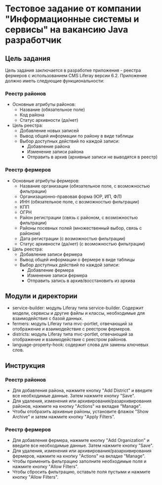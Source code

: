 # Тестовое задание от компании "Информационные системы и сервисы" на вакансию Java разработчик

## Цель задания
Цель задания заключается в разработке приложения - реестра фермеров с использованием CMS Liferay версии 6.2. Приложение должно иметь следующие функциональности:

### Реестр районов
- Основные атрибуты районов:
  - Название (обязательное поле)
  - Код района
  - Статус архивности (да/нет)
- Цель реестра:
  - Добавление новых записей
  - Вывод общей информации по району в виде таблицы
  - Выбор доступных действий по каждой записи:
    - Добавление района
    - Изменение записи района
    - Отправить в архив (архивные записи не выводятся в реестр)

### Реестр фермеров
- Основные атрибуты фермеров:
  - Название организации (обязательное поле, с возможностью фильтрации)
  - Организационно-правовая форма (ЮР, ИП, ФЛ)
  - ИНН (обязательное поле, с возможностью фильтрации)
  - КПП
  - ОГРН
  - Район регистрации (связь с районом, с возможностью фильтрации)
  - Районы посевных полей (множественный выбор, связь с районом)
  - Дата регистрации (с возможностью фильтрации)
  - Статус архивности (да/нет) (с возможностью фильтрации)
- Цель реестра:
  - Добавление записи фермера
  - Вывод общей информации о фермере в виде таблицы
  - Выбор доступных действий по каждой записи:
    - Добавление фермера
    - Изменение записи фермера
    - Отправить запись в архив/восстановить из архива

## Модули и директории
- service-builder: модуль Liferay типа service-builder. Содержит модели, сервисы и другие файлы и классы, необходимые для взаимодействия с базой данных.
- fermers: модуль Liferay типа mvc-portlet, отвечающий за отображение и взаимодействие с реестром фермеров.
- districts: модуль Liferay типа mvc-portlet, отвечающий за отображение и взаимодействие с реестром районов.
- language-property-hook: содержит слова для замены ключевых слов.

## Инструкция
### Реестр районов
- Для добавления района, нажмите кнопку "Add District" и введите все необходимые данные. Затем нажмите кнопку "Save".
- Для удаления, изменения или архивирования/разархивирования районов, нажмите на кнопку "Actions" на вкладке "Manage".
- Чтобы отобразить архивные районы, установите флажок "Show Archive" и затем нажмите кнопку "Apply Filters".

### Реестр фермеров
- Для добавления фермера, нажмите кнопку "Add Organization" и введите все необходимые данные. Затем нажмите кнопку "Save".
- Для удаления, изменения или архивирования/разархивирования фермеров, нажмите на кнопку "Actions" на вкладке "Manage".
- Чтобы применить фильтрацию заполните необходимые поля и нажмите кнопку "Allow Filters".
- Чтобы сбросить фильтрацию, оставьте поля пустыми и нажмите кнопку "Allow Filters".





